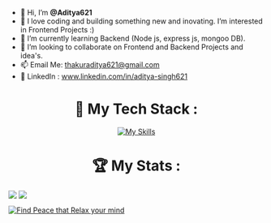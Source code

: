 - 👋 Hi, I’m **@Aditya621**
- 👀 I love coding and building something new and inovating. I’m interested in Frontend Projects :)
- 🌱 I’m currently learning Backend (Node js, express js, mongoo DB).
- 💞️ I’m looking to collaborate on Frontend and Backend Projects and idea's.
- 📫 Email Me: thakuraditya621@gmail.com
- 🔗 LinkedIn : www.linkedin.com/in/aditya-singh621

<div align="center">
<h1> 🚀 My Tech Stack :</h1>
  
[![My Skills](https://skillicons.dev/icons?i=js,html,css,angular,tailwind,react,java,nodejs,expressjs,mongodb)](https://skillicons.dev)
  
</div>

<h1 align="center" > 🏆 My Stats :</h1>

<picture>
  <source
    srcset="https://github-readme-stats.vercel.app/api?username=Aditya621&show_icons=true&theme=dark"
    media="(prefers-color-scheme: dark)"
  />
  <source
    srcset="https://github-readme-stats.vercel.app/api?username=Aditya621&show_icons=true"
    media="(prefers-color-scheme: light), (prefers-color-scheme: no-preference)"
  />
  <img align="center" src="https://github-readme-stats.vercel.app/api?username=Aditya621&show_icons=true" />
</picture>

<a/>
<a href="https://github.com/Aditya621/convoychat">
  <img align="center" src="https://github-readme-stats.vercel.app/api/top-langs?username=Aditya621&layout=compact&langs_count=10&card_width=400" />
</a>

<div >



[![Find Peace that Relax your mind](https://quotes-github-readme.vercel.app/api?type=horizontal&theme=dark)](https://github.com/piyushsuthar/github-readme-quotes)

<!---
Aditya621/Aditya621 is a ✨ special ✨ repository because its `README.md` (this file) appears on your GitHub profile.
You can click the Preview link to take a look at your changes.
--->
